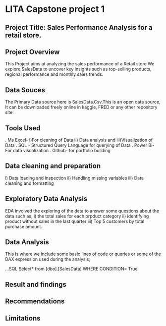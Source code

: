# LITA Capstone project 1

## Project Title: Sales Performance Analysis for a retail store.

## Project Overview
This Project aims at analyzing the sales performance of a Retail store
We explore SalesData to uncover key insights such as top-selling products, regional performance and monthly sales trends. 

## Data Souces
The Primary Data source here is SalesData.Csv.This is an open data source, It can be downloaded freely online in kaggle, FRED or any other repository site.

## Tools Used
. Ms Excel- 
i)For  cleaning of Data 
ii) Data analysis and 
iii)Visualization of Data
. SQL - Structured Query Language for querying of Data
. Power Bi- For data visualization
. Github- for portfolio building 

## Data cleaning and preparation
i) Data loading and inspection
ii) Handling missing variables
iii) Data cleaning and formatting

## Exploratory Data Analysis
EDA involved the exploring of the data to answer some questions about the data such as;
i) the total sales for each prpduct category
ii) identifying product without sales in the last quarter
iii) Top 5 customers by total purchase amount.

## Data Analysis
This is where we include some basic lines of code or queries or some of the DAX expression used during the analysis;

...SQL
Select* from [dbo].[SalesData]
WHERE CONDITION= True

## Result and findings

## Recommendations

## Limitations

 

